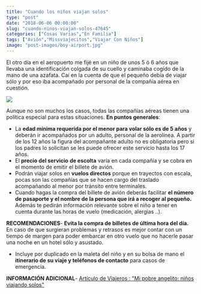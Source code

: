 ```yaml
---
title: "Cuando los niños viajan solos"
type: "post"
date: "2018-06-06 00:00:00"
slug: "cuando-ninos-viajan-solos-47645"
categories: ["Cosas Varias","En Familia"]
tags: ["Avión","Missviajecitos","Viajar Con Niños"]
image: "post-images/boy-airport.jpg"
---
```


El otro día en el aeropuerto me fijé en un niño de unos 5 ó 6 años que llevaba una identificación colgada de su cuello y caminaba cogido de la mano de una azafata. Caí en la cuenta de que el pequeño debía de viajar sólo y por eso iba acompañado por personal de la compañía aérea en cuestión.  
  
![](post-images/boy-airport.jpg)  
  
Aunque no son muchos los casos, todas las compañías aéreas tienen una política especial para estas situaciones. **En puntos generales**:

- La **edad mínima requerida por el menor para volar sólo es de 5 años** y deberán ir acompañados por un adulto, personal de la aerolínea. A partir de los 12 años la figura del acompañante adulto no es obligatoria pero si los padres lo solicitan se les puede ofrecer este servicio hasta los 17 años.
- El **precio del servicio** **de escolta** varía en cada compañía y se cobra en el momento de emitir el billete de avión.
- Podrán viajar solos en **vuelos directos** porque en trayectos con escala, pocas son las compañías que se hacen cargo del traslado acompañando al menor por tránsito entre terminales.
- Cuando hagas la compra del billete de avión deberás facilitar **el número de pasaporte y el nombre de la persona que irá a recoger al pequeño.** Además te pedirán información relevante sobre el niño a tener en cuenta durante las horas de vuelo (medicación, alergias ..).

**RECOMENDACIONES**- **Evita la compra de billetes de última hora del día.** En caso de que surgieran problemas y retrasos es mejor contar con un tiempo de margen para poder embarcar en otro vuelo que no hacerle pasar una noche en un hotel sólo y asustado.
- Incluye por duplicado en la maleta del niño y en su bolsa de mano el **itinerario de su viaje y teléfonos de contacto** para casos de emergencia.

**INFORMACIÓN ADICIONAL**- [Artículo de Viajeros : "Mi pobre angelito: niños viajando solos"](http://www.viajeros.com/article892.html)